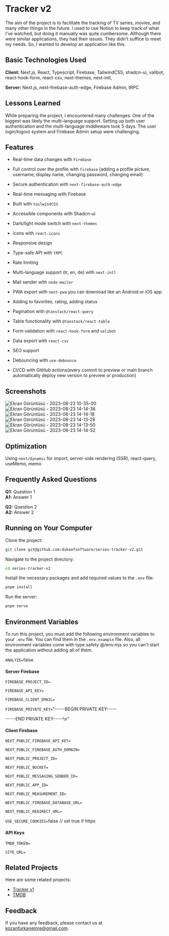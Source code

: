 # Tracker v2

The aim of the project is to facilitate the tracking of TV series, movies, and many other things in the future. I used to use Notion to keep track of what I've watched, but doing it manually was quite cumbersome. Although there were similar applications, they had their issues. They didn't suffice to meet my needs. So, I wanted to develop an application like this.

## Basic Technologies Used

**Client:** Next.js, React, Typescript, Firebase, TailwindCSS, shadcn-ui, valibot, react-hook-form, react-csv, next-themes, next-intl,

**Server:** Next.js, next-firebase-auth-edge, Firebase Admin, tRPC

## Lessons Learned

While preparing the project, I encountered many challenges. One of the biggest was likely the multi-language support. Setting up both user authentication and the multi-language middleware took 5 days. The user login/logout system and Firebase Admin setup were challenging.

## Features

- Real-time data changes with `Firebase`
- Full control over the profile with `firebase` (adding a profile picture, username, display name, changing password, changing email)
- Secure authentication with `next-firebase-auth-edge`
- Real-time messaging with Firebase

- Built with `tailwindCSS`
- Accessible components with Shadcn-ui
- Dark/light mode switch with `next-themes`
- icons with `react-icons`
- Responsive design

- Type-safe API with `tRPC`
- Rate limiting
- Multi-language support (tr, en, de) with `next-intl`
- Mail sender with `node-mailer`
- PWA export with `next-pwa` you can download like an Android or iOS app.
- Adding to favorites, rating, adding status

- Pagination with `@tanstack/react-query`
- Table functionality with `@tanstack/react-table`
- Form validation with `react-hook-form` and `valibot`
- Data export with `react-csv`
- SEO support
- Debouncing with `use-debounce`
- CI/CD with GitHub actions(every commit to preview or main branch automatically deploy new version to preview or production)

## Screenshots

![Ekran Görüntüsü - 2023-08-23 10-35-00](https://github.com/dukeofsoftware/series-tracker-v2/assets/89215036/da96ca30-fabd-47d6-b72c-4af34718b816)
![Ekran Görüntüsü - 2023-08-23 14-14-36](https://github.com/dukeofsoftware/series-tracker-v2/assets/89215036/992bc261-4795-4f40-a017-c0abf097bf1e)
![Ekran Görüntüsü - 2023-08-23 14-14-18](https://github.com/dukeofsoftware/series-tracker-v2/assets/89215036/c4c71cb7-36b6-4131-b7cc-047f5af67baf)
![Ekran Görüntüsü - 2023-08-23 14-13-28](https://github.com/dukeofsoftware/series-tracker-v2/assets/89215036/31179e16-4aa4-46bf-86ca-a208b56938ac)
![Ekran Görüntüsü - 2023-08-23 14-13-50](https://github.com/dukeofsoftware/series-tracker-v2/assets/89215036/ca084fbf-d105-4e9a-97bc-97ef93da3a02)
![Ekran Görüntüsü - 2023-08-23 14-14-52](https://github.com/dukeofsoftware/series-tracker-v2/assets/89215036/d97b9cfc-7054-4663-ae6b-f049ecac34ff)



## Optimization

Using `next/dynamic` for import, server-side rendering (SSR), react-query, useMemo, memo

## Frequently Asked Questions

**Q1:** Question 1  
**A1:** Answer 1

**Q2:** Question 2  
**A2:** Answer 2

## Running on Your Computer

Clone the project:

```bash
git clone git@github.com:dukeofsoftware/series-tracker-v2.git
```

Navigate to the project directory:

```bash
cd series-tracker-v2
```

Install the necessary packages and add required values to the `.env` file:

```bash
pnpm install
```

Run the server:

```bash
pnpm serve
```

## Environment Variables

To run this project, you must add the following environment variables to your `.env` file. You can find them in the `.env.example` file. Also, all environment variables come with type safety @/env.mjs so you can't start the application without adding all of them.

`ANALYZE=`false

#### Server Firebase

`FIREBASE_PROJECT_ID=`

`FIREBASE_API_KEY=` 

`FIREBASE_CLIENT_EMAIL=`

`FIREBASE_PRIVATE_KEY=`"-----BEGIN PRIVATE KEY-----

-----END PRIVATE KEY-----\n"

#### Client Firebase

`NEXT_PUBLIC_FIREBASE_API_KEY=`

`NEXT_PUBLIC_FIREBASE_AUTH_DOMAIN=`

`NEXT_PUBLIC_PROJECT_ID=`

`NEXT_PUBLIC_BUCKET=`

`NEXT_PUBLIC_MESSAGING_SENDER_ID=`

`NEXT_PUBLIC_APP_ID=`

`NEXT_PUBLIC_MEASUREMENT_ID=`

`NEXT_PUBLIC_FIREBASE_DATABASE_URL=`

`NEXT_PUBLIC_REDIRECT_URL=`

`USE_SECURE_COOKIES=`false // set true if https

#### API Keys

`TMDB_TOKEN=`

`SITE_URL=`

## Related Projects

Here are some related projects:

- [Tracker v1](https://github.com/dukeofsoftware/series-tracker)
- [TMDB](https://www.themoviedb.org/)

## Feedback

If you have any feedback, please contact us at kozanfurkanemre@gmail.com.
